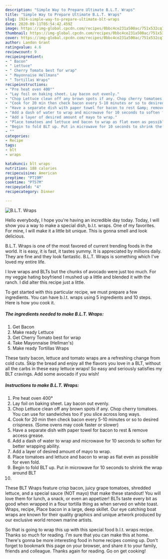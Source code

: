 ```yaml
---
description: "Simple Way to Prepare Ultimate B.L.T. Wraps"
title: "Simple Way to Prepare Ultimate B.L.T. Wraps"
slug: 1924-simple-way-to-prepare-ultimate-blt-wraps
date: 2020-09-11T05:54:42.459Z
image: https://img-global.cpcdn.com/recipes/0bbc4ce231a500ac/751x532cq70/blt-wraps-recipe-main-photo.jpg
thumbnail: https://img-global.cpcdn.com/recipes/0bbc4ce231a500ac/751x532cq70/blt-wraps-recipe-main-photo.jpg
cover: https://img-global.cpcdn.com/recipes/0bbc4ce231a500ac/751x532cq70/blt-wraps-recipe-main-photo.jpg
author: Landon Grant
ratingvalue: 4.6
reviewcount: 9
recipeingredient:
- " Bacon"
- " Lettuce"
- " Cherry Tomato best for wrap"
- " Mayonnaise Hellmans"
- " Tortillas Wraps"
recipeinstructions:
- "Pre heat oven 400°"
- "Lay foil on baking sheet. Lay bacon out evenly."
- "Chop Lettuce clean off any brown spots if any. Chop cherry tomatoes. You can use for sandwiches too if you slice across long ways."
- "Cook for 20 min then check bacon every 5-10 minutes or so to desired crispness. (Some ovens may cook faster or slower)"
- "Have a separate dish with paper towel for bacon to rest &amp; remove access grease."
- "Add a dash of water to wrap and microwave for 10 seconds to soften for better wrapping ability."
- "Add a layer of desired amount of mayo to wrap."
- "Place tomatoes and lettuce and bacon to wrap as flat even as possible for even fold."
- "Begin to fold BLT up. Put in microwave for 10 seconds to shrink the wrap around BLT"
- ""
categories:
- Recipe
tags:
- blt
- wraps

katakunci: blt wraps 
nutrition: 188 calories
recipecuisine: American
preptime: "PT19M"
cooktime: "PT57M"
recipeyield: "4"
recipecategory: Dinner

---
```



![B.L.T. Wraps](https://img-global.cpcdn.com/recipes/0bbc4ce231a500ac/751x532cq70/blt-wraps-recipe-main-photo.jpg)

Hello everybody, I hope you're having an incredible day today. Today, I will show you a way to make a special dish, b.l.t. wraps. One of my favorites. For mine, I will make it a little bit unique. This is gonna smell and look delicious.

B.L.T. Wraps is one of the most favored of current trending foods in the world. It is easy, it is fast, it tastes yummy. It is appreciated by millions daily. They are fine and they look fantastic. B.L.T. Wraps is something which I've loved my entire life.

I love wraps and BLTs but the chunks of avocado were just too much. For my veggie hating boyfriend I mushed up a little and blended it with the ranch. I did alter this recipe just a little.


To get started with this particular recipe, we must prepare a few ingredients. You can have b.l.t. wraps using 5 ingredients and 10 steps. Here is how you cook it.

<!--inarticleads1-->

##### The ingredients needed to make B.L.T. Wraps:

1. Get  Bacon
1. Make ready  Lettuce
1. Get  Cherry Tomato best for wrap
1. Take  Mayonnaise (Hellman&#39;s)
1. Make ready  Tortillas Wraps


These tasty bacon, lettuce and tomato wraps are a refreshing change from cold cuts. Skip the bread and enjoy all the flavors you love in a BLT, without all the carbs in these easy lettuce wraps! So easy and seriously satisfies my BLT cravings. Add some avocado if you wish! 

<!--inarticleads2-->

##### Instructions to make B.L.T. Wraps:

1. Pre heat oven 400°
1. Lay foil on baking sheet. Lay bacon out evenly.
1. Chop Lettuce clean off any brown spots if any. Chop cherry tomatoes. You can use for sandwiches too if you slice across long ways.
1. Cook for 20 min then check bacon every 5-10 minutes or so to desired crispness. (Some ovens may cook faster or slower)
1. Have a separate dish with paper towel for bacon to rest &amp; remove access grease.
1. Add a dash of water to wrap and microwave for 10 seconds to soften for better wrapping ability.
1. Add a layer of desired amount of mayo to wrap.
1. Place tomatoes and lettuce and bacon to wrap as flat even as possible for even fold.
1. Begin to fold BLT up. Put in microwave for 10 seconds to shrink the wrap around BLT
1. 


These BLT Wraps feature crisp bacon, juicy grape tomatoes, shredded lettuce, and a special sauce (NOT mayo) that make these standout! You will love them for lunch, a snack, or even an appetizer! BLTs taste every bit as good when wrapped in a flour tortilla thing as when served on white toast. Wraps, recipe, Place bacon in a large, deep skillet. Our eye catching boat wraps are known for their quality graphics and unique artwork produced by our exclusive world renown marine artists. 

So that is going to wrap this up with this special food b.l.t. wraps recipe. Thanks so much for reading. I'm sure that you can make this at home. There's gonna be more interesting food in home recipes coming up. Don't forget to bookmark this page on your browser, and share it to your family, friends and colleague. Thanks again for reading. Go on get cooking!
